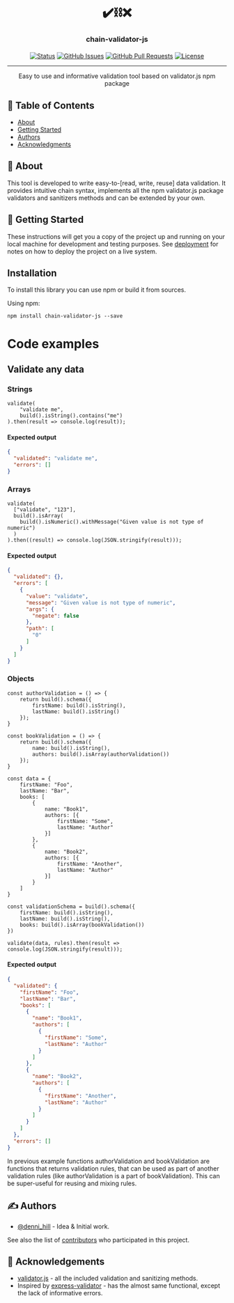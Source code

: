 <div align="center">
<h1>✔️⛓️❌</h1>
</div>
<h3 align="center" style="margin-bottom: 20px">chain-validator-js</h3>

<div align="center">

[![Status](https://img.shields.io/badge/status-active-success.svg)]()
[![GitHub Issues](https://img.shields.io/github/issues/denni-hill/chain-validator-js.svg)](https://github.com/denni-hill/chain-validator-js/issues)
[![GitHub Pull Requests](https://img.shields.io/github/issues-pr/denni-hill/chain-validator-js.svg)](https://github.com/denni-hill/chain-validator-js/pulls)
[![License](https://img.shields.io/badge/license-MIT-blue.svg)](/LICENSE)

</div>

---

<p align="center"> Easy to use and informative validation tool based on validator.js npm package
    <br> 
</p>

## 📝 Table of Contents

- [About](#about)
- [Getting Started](#getting_started)
- [Authors](#authors)
- [Acknowledgments](#acknowledgement)

## 🧐 About <a name = "about"></a>

This tool is developed to write easy-to-[read, write, reuse] data validation. It provides intuitive chain syntax, implements all the npm validator.js package validators and sanitizers methods and can be extended by your own.

## 🏁 Getting Started <a name = "getting_started"></a>

These instructions will get you a copy of the project up and running on your local machine for development and testing purposes. See [deployment](#deployment) for notes on how to deploy the project on a live system.

## Installation

To install this library you can use npm or build it from sources.

Using npm:

```
npm install chain-validator-js --save
```

# Code examples

## Validate any data

### Strings

```JS
validate(
    "validate me", 
    build().isString().contains("me")
).then(result => console.log(result));
```
#### Expected output
```JSON
{
  "validated": "validate me",
  "errors": []
}
```

### Arrays

```JS
validate(
  ["validate", "123"],
  build().isArray(
    build().isNumeric().withMessage("Given value is not type of numeric")
  )
).then((result) => console.log(JSON.stringify(result)));

```
#### Expected output
```JSON
{
  "validated": {},
  "errors": [
    {
      "value": "validate",
      "message": "Given value is not type of numeric",
      "args": {
        "negate": false
      },
      "path": [
        "0"
      ]
    }
  ]
}
```

### Objects

```JS
const authorValidation = () => {
    return build().schema({
        firstName: build().isString(),
        lastName: build().isString()
    });
}

const bookValidation = () => {
    return build().schema({
        name: build().isString(),
        authors: build().isArray(authorValidation())
    });
}

const data = {
    firstName: "Foo",
    lastName: "Bar",
    books: [
        {
            name: "Book1",
            authors: [{
                firstName: "Some",
                lastName: "Author"
            }]
        },
        {
            name: "Book2",
            authors: [{
                firstName: "Another",
                lastName: "Author"
            }]
        }
    ]
}

const validationSchema = build().schema({
    firstName: build().isString(),
    lastName: build().isString(),
    books: build().isArray(bookValidation())
})

validate(data, rules).then(result => console.log(JSON.stringify(result)));
```
#### Expected output
```JSON
{
  "validated": {
    "firstName": "Foo",
    "lastName": "Bar",
    "books": [
      {
        "name": "Book1",
        "authors": [
          {
            "firstName": "Some",
            "lastName": "Author"
          }
        ]
      },
      {
        "name": "Book2",
        "authors": [
          {
            "firstName": "Another",
            "lastName": "Author"
          }
        ]
      }
    ]
  },
  "errors": []
}
```

In previous example functions authorValidation and bookValidation are functions that returns validation rules, that can be used as part of another validation rules (like authorValidation is a part of bookValidation). This can be super-useful for reusing and mixing rules.

## ✍️ Authors <a name = "authors"></a>

- [@denni_hill](https://github.com/denni-hill) - Idea & Initial work.

See also the list of [contributors](https://github.com/denni-hill/chain-validator-js/contributors) who participated in this project.

## 🎉 Acknowledgements <a name = "acknowledgement"></a>

- [validator.js](https://www.npmjs.com/package/validator) - all the included validation and sanitizing methods.
- Inspired by [express-validator](https://github.com/express-validator/express-validator) - has the almost same functional, except the lack of informative errors.
